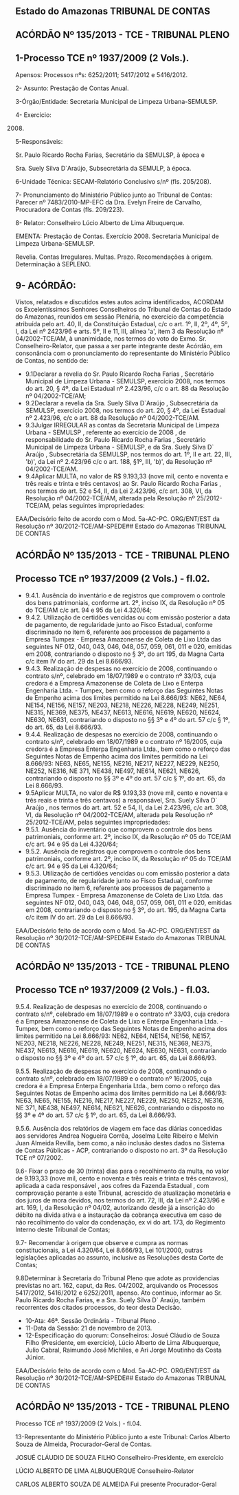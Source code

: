 
## Estado do Amazonas TRIBUNAL DE CONTAS

## ACÓRDÃO Nº 135/2013 - TCE - TRIBUNAL PLENO

## 1-Processo TCE nº 1937/2009 (2 Vols.).

Apensos: Processos nºs: 6252/2011; 5417/2012 e 5416/2012.

2- Assunto: Prestação de Contas Anual.

3-Órgão/Entidade: Secretaria Municipal de Limpeza Urbana-SEMULSP.

4- Exercício:

2008.

5-Responsáveis:

Sr. Paulo Ricardo Rocha Farias, Secretário da SEMULSP, à época e

Sra. Suely Silva D`Araújo, Subsecretária da SEMULP, à época.

6-Unidade Técnica: SECAM-Relatório Conclusivo s/nº (fls. 205/208).

7-  Pronunciamento  do Ministério Público  junto  ao Tribunal  de Contas: Parecer  nº 7483/2010-MP-EFC da Dra.  Evelyn  Freire  de  Carvalho,  Procuradora  de  Contas  (fls. 209/223).

8- Relator: Conselheiro Lúcio Alberto de Lima Albuquerque.

EMENTA: Prestação de Contas. Exercício 2008. Secretaria Municipal de Limpeza Urbana-SEMULSP.

Revelia. Contas Irregulares. Multas. Prazo. Recomendações à origem. Determinação à SEPLENO.

## 9- ACÓRDÃO:

Vistos, relatados e discutidos estes autos acima identificados,  ACORDAM os Excelentíssimos Senhores Conselheiros do Tribunal de Contas do Estado do Amazonas, reunidos em sessão Plenária, no exercício da competência atribuída pelo  art.  40,  II, da Constituição Estadual, c/c o art. 1º, II, 2º, 4º, 5º, I, da Lei nº 2423/96 e arts. 5º, II e 11, III, alínea 'a', item 3 da Resolução nº 04/2002-TCE/AM, à unanimidade, nos termos do voto do Exmo. Sr. Conselheiro-Relator, que passa a ser parte integrante  deste Acórdão, em consonância com o pronunciamento do representante do Ministério Público de Contas, no sentido de:

- 9.1Declarar  a  revelia  do  Sr. Paulo  Ricardo  Rocha  Farias , Secretário Municipal de Limpeza Urbana - SEMULSP, exercício 2008, nos termos do art. 20, § 4º, da Lei Estadual nº 2.423/96, c/c o art. 88 da Resolução nº 04/2002-TCE/AM;
- 9.2Declarar  a  revelia  da  Sra. Suely  Silva  D`Araújo , Subsecretária  da SEMULSP, exercício 2008, nos termos do art. 20,  § 4º, da Lei Estadual nº 2.423/96, c/c o art. 88 da Resolução nº 04/2002-TCE/AM.
- 9.3Julgar IRREGULAR as  contas  da Secretaria  Municipal  de  Limpeza Urbana - SEMULSP , referente ao exercício de 2008 , de responsabilidade do Sr. Paulo Ricardo Rocha Farias , Secretário Municipal de Limpeza Urbana - SEMULSP, e da Sra. Suely Silva D` Araújo , Subsecretária da SEMULSP, nos termos do art. 1º, II e art. 22, III, 'b)', da Lei nº 2.423/96 c/c o art. 188, §1º, III, 'b)', da Resolução nº 04/2002-TCE/AM.
- 9.4Aplicar MULTA, no valor de R$ 9.193,33 (nove mil, cento e noventa e três reais e trinta e três centavos) ao Sr. Paulo Ricardo Rocha Farias , nos termos do art. 52 e 54, II, da Lei 2.423/96, c/c art. 308, VI, da Resolução nº 04/2002-TCE/AM, alterada pela Resolução nº 25/2012-TCE/AM, pelas seguintes impropriedades:

EAA/Decisório feito de acordo com o Mod. 5a-AC-PC. ORG/ENT/EST da Resolução nº 30/2012-TCE/AM-SPEDE## Estado do Amazonas TRIBUNAL DE CONTAS

## ACÓRDÃO Nº 135/2013 - TCE - TRIBUNAL PLENO

## Processo TCE nº 1937/2009 (2 Vols.) - fl.02.

- 9.4.1. Ausência do inventário  e  de registros que comprovem o controle dos bens patrimoniais, conforme art. 2º, inciso IX, da Resolução nº 05 do TCE/AM c/c art. 94 e 95 da Lei 4.320/64;
- 9.4.2. Utilização de certidões vencidas ou com emissão posterior a data de pagamento, de regularidade  junto ao Fisco Estadual, conforme discriminado no item 6, referente aos processos de pagamento a Empresa Tumpex  - Empresa Amazonense de Coleta de Lixo Ltda das seguintes NF 012, 040, 043, 046, 048, 057, 059, 061, 011 e 020, emitidas em 2008, contrariando o disposto no § 3º, do art 195, da Magna Carta c/c item IV do art. 29 da Lei 8.666/93.
- 9.4.3. Realização de despesas no exercício de 2008, continuando o contrato s/nº, celebrado  em  18/07/1989  e  o  contrato  nº  33/03,  cuja  credora  é  a Empresa Amazonense  de  Coleta  de  Lixo  e  Enterpa  Engenharia  Ltda.  -  Tumpex,  bem  como  o reforço das Seguintes Notas de Empenho acima dos limites permitido na  Lei 8.666/93: NE62,  NE64,  NE154,  NE156,  NE157,  NE203,  NE218,  NE226,  NE228,  NE249,  NE251, NE315, NE369, NE375, NE437, NE613, NE616, NE619, NE620, NE624, NE630, NE631, contrariando o disposto no §§ 3º e 4º do art. 57 c/c § 1º, do art. 65, da Lei 8.666/93.
- 9.4.4. Realização de despesas no exercício de 2008, continuando o contrato s/nº, celebrado em 18/07/1989 e o contrato nº 16/2005, cuja credora é a Empresa Enterpa Engenharia  Ltda.,  bem  como  o  reforço  das  Seguintes  Notas  de  Empenho  acima  dos limites permitido na Lei 8.666/93:  NE63, NE65, NE155,  NE216,  NE217, NE227, NE229, NE250, NE252, NE316, NE 371, NE438, NE497, NE614, NE621, NE626, contrariando o disposto no §§ 3º e 4º do art. 57 c/c § 1º, do art. 65, da Lei 8.666/93.
- 9.5Aplicar MULTA, no valor de R$ 9.193,33 (nove mil, cento e noventa e três reais e trinta e três centavos) a responsável, Sra. Suely Silva D` Araújo , nos termos do art.  art.  52  e  54,  II,  da  Lei  2.423/96,  c/c  art.  308,  VI,  da  Resolução  nº  04/2002-TCE/AM, alterada pela Resolução nº 25/2012-TCE/AM, pelas seguintes impropriedades:
- 9.5.1. Ausência do inventário que comprovem o controle dos bens patrimoniais, conforme art. 2º, inciso IX, da Resolução nº 05 do TCE/AM c/c art. 94 e 95 da Lei 4.320/64;
- 9.5.2. Ausência de registros que comprovem o controle dos bens patrimoniais, conforme  art.  2º,  inciso  IX,  da  Resolução  nº  05  do  TCE/AM  c/c  art.  94  e  95  da  Lei 4.320/64;
- 9.5.3. Utilização de certidões vencidas ou com emissão posterior a data de pagamento, de regularidade  junto ao Fisco Estadual, conforme discriminado no item 6, referente aos processos de pagamento a Empresa Tumpex  - Empresa Amazonense de Coleta de Lixo Ltda. das seguintes NF 012, 040, 043, 046, 048, 057, 059, 061, 011 e 020, emitidas em 2008, contrariando o disposto no § 3º, do art. 195, da Magna Carta c/c item IV do art. 29 da Lei 8.666/93.

EAA/Decisório feito de acordo com o Mod. 5a-AC-PC. ORG/ENT/EST da Resolução nº 30/2012-TCE/AM-SPEDE## Estado do Amazonas TRIBUNAL DE CONTAS

## ACÓRDÃO Nº 135/2013 - TCE - TRIBUNAL PLENO

## Processo TCE nº 1937/2009 (2 Vols.) - fl.03.

9.5.4. Realização de despesas no exercício de 2008, continuando o contrato s/nº, celebrado  em  18/07/1989  e  o  contrato  nº  33/03,  cuja  credora  é  a Empresa Amazonense  de  Coleta  de  Lixo  e  Enterpa  Engenharia  Ltda.  -  Tumpex,  bem  como  o reforço das Seguintes Notas de Empenho acima dos limites permitido na  Lei 8.666/93: NE62,  NE64,  NE154,  NE156,  NE157,  NE203,  NE218,  NE226,  NE228,  NE249,  NE251, NE315, NE369, NE375, NE437, NE613, NE616, NE619, NE620, NE624, NE630, NE631, contrariando o disposto no §§ 3º e 4º do art. 57 c/c § 1º, do art. 65, da Lei 8.666/93.

9.5.5. Realização de despesas no exercício de 2008, continuando o contrato s/nº, celebrado em 18/07/1989 e o contrato nº 16/2005, cuja credora é a Empresa Enterpa Engenharia  Ltda.,  bem  como  o  reforço  das  Seguintes  Notas  de  Empenho  acima  dos limites permitido na Lei 8.666/93:  NE63, NE65, NE155,  NE216,  NE217, NE227, NE229, NE250, NE252, NE316, NE 371, NE438, NE497, NE614, NE621, NE626, contrariando o disposto no §§ 3º e 4º do art. 57 c/c § 1º, do art. 65, da Lei 8.666/93.

9.5.6. Ausência dos relatórios de viagem em face das diárias concedidas aos servidores Andrea Nogueira Corrêa, Joselma Leite Ribeiro e Melvin Juan Almeida Revilla, bem  como,  a  não  inclusão  destes  dados  no  Sistema  de  Contas  Públicas  -  ACP, contrariando o disposto no art. 3º da Resolução TCE nº 07/2002.

9.6- Fixar o prazo de 30 (trinta) dias para o recolhimento da multa, no valor de 9.193,33 (nove mil, cento e noventa e três reais e trinta e três centavos), aplicada a cada responsável ,  aos  cofres  da Fazenda Estadual , com comprovação perante a este Tribunal, acrescido de atualização monetária e dos juros de mora devidos, nos termos do art. 72, III, da Lei nº 2.423/96 e art. 169, I, da Resolução nº 04/02, autorizando desde já a inscrição do débito na divida ativa e a instauração da cobrança executiva em caso de não recolhimento  do  valor  da  condenação, ex  vi do  art.  173,  do  Regimento  Interno  deste Tribunal de Contas;

9.7- Recomendar à origem que observe e cumpra as normas constitucionais, a  Lei  4.320/64,  Lei  8.666/93,  Lei  101/2000,  outras  legislações  aplicadas  ao  assunto, inclusive as Resoluções desta Corte de Contas;

9.8Determinar à  Secretaria  do  Tribunal  Pleno  que  adote  as  providencias previstas  no  art.  162,  caput,  da  Res.  04/2002,  arquivando  os  Processos  5417/2012, 5416/2012  e  6252/2011,  apenso.  Ato  contínuo, informar ao  Sr.  Paulo  Ricardo  Rocha Farias, e a Sra. Suely Silva D` Araújo, também recorrentes dos citados processos, do teor desta Decisão.

- 10-Ata: 46ª. Sessão Ordinária - Tribunal Pleno .
- 11-Data da Sessão: 21 de novembro de 2013.
- 12-Especificação do quorum: Conselheiros: Josué Cláudio de Souza Filho (Presidente, em exercício), Lúcio Alberto de Lima Albuquerque, Julio Cabral, Raimundo José Michiles, e Ari Jorge Moutinho da Costa Júnior.

EAA/Decisório feito de acordo com o Mod. 5a-AC-PC. ORG/ENT/EST da Resolução nº 30/2012-TCE/AM-SPEDE## Estado do Amazonas TRIBUNAL DE CONTAS

## ACÓRDÃO Nº 135/2013 - TCE - TRIBUNAL PLENO

Processo TCE nº 1937/2009 (2 Vols.) - fl.04.

13-Representante do Ministério Público junto a este Tribunal: Carlos Alberto Souza de Almeida, Procurador-Geral de Contas.

JOSUÉ CLÁUDIO DE SOUZA FILHO Conselheiro-Presidente, em exercício

LÚCIO ALBERTO DE LIMA ALBUQUERQUE Conselheiro-Relator

CARLOS ALBERTO SOUZA DE ALMEIDA Fui presente Procurador-Geral